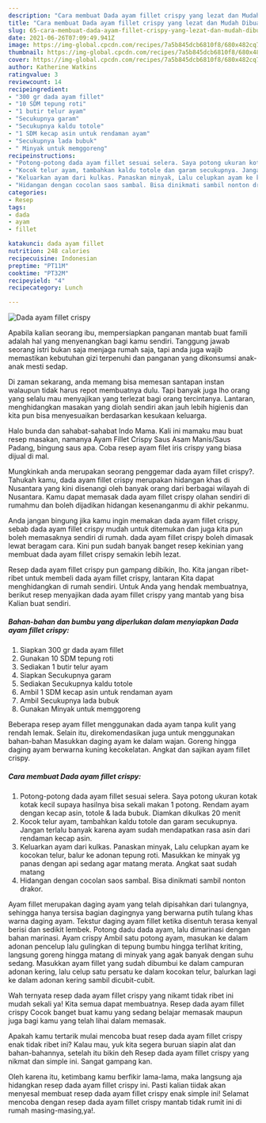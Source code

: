 ```yaml
---
description: "Cara membuat Dada ayam fillet crispy yang lezat dan Mudah Dibuat"
title: "Cara membuat Dada ayam fillet crispy yang lezat dan Mudah Dibuat"
slug: 65-cara-membuat-dada-ayam-fillet-crispy-yang-lezat-dan-mudah-dibuat
date: 2021-06-26T07:09:49.941Z
image: https://img-global.cpcdn.com/recipes/7a5b845dcb6810f8/680x482cq70/dada-ayam-fillet-crispy-foto-resep-utama.jpg
thumbnail: https://img-global.cpcdn.com/recipes/7a5b845dcb6810f8/680x482cq70/dada-ayam-fillet-crispy-foto-resep-utama.jpg
cover: https://img-global.cpcdn.com/recipes/7a5b845dcb6810f8/680x482cq70/dada-ayam-fillet-crispy-foto-resep-utama.jpg
author: Katherine Watkins
ratingvalue: 3
reviewcount: 14
recipeingredient:
- "300 gr dada ayam fillet"
- "10 SDM tepung roti"
- "1 butir telur ayam"
- "Secukupnya garam"
- "Secukupnya kaldu totole"
- "1 SDM kecap asin untuk rendaman ayam"
- "Secukupnya lada bubuk"
- " Minyak untuk memggoreng"
recipeinstructions:
- "Potong-potong dada ayam fillet sesuai selera. Saya potong ukuran kotak kotak kecil supaya hasilnya bisa sekali makan 1 potong. Rendam ayam dengan kecap asin, totole &amp; lada bubuk. Diamkan dikulkas 20 menit"
- "Kocok telur ayam, tambahkan kaldu totole dan garam secukupnya. Jangan terlalu banyak karena ayam sudah mendapatkan rasa asin dari rendaman kecap asin."
- "Keluarkan ayam dari kulkas. Panaskan minyak, Lalu celupkan ayam ke kocokan telur, balur ke adonan tepung roti. Masukkan ke minyak yg panas dengan api sedang agar matang merata. Angkat saat sudah matang"
- "Hidangan dengan cocolan saos sambal. Bisa dinikmati sambil nonton drakor."
categories:
- Resep
tags:
- dada
- ayam
- fillet

katakunci: dada ayam fillet 
nutrition: 248 calories
recipecuisine: Indonesian
preptime: "PT11M"
cooktime: "PT32M"
recipeyield: "4"
recipecategory: Lunch

---
```



![Dada ayam fillet crispy](https://img-global.cpcdn.com/recipes/7a5b845dcb6810f8/680x482cq70/dada-ayam-fillet-crispy-foto-resep-utama.jpg)

Apabila kalian seorang ibu, mempersiapkan panganan mantab buat famili adalah hal yang menyenangkan bagi kamu sendiri. Tanggung jawab seorang istri bukan saja menjaga rumah saja, tapi anda juga wajib memastikan kebutuhan gizi terpenuhi dan panganan yang dikonsumsi anak-anak mesti sedap.

Di zaman  sekarang, anda memang bisa memesan santapan instan walaupun tidak harus repot membuatnya dulu. Tapi banyak juga lho orang yang selalu mau menyajikan yang terlezat bagi orang tercintanya. Lantaran, menghidangkan masakan yang diolah sendiri akan jauh lebih higienis dan kita pun bisa menyesuaikan berdasarkan kesukaan keluarga. 

Halo bunda dan sahabat-sahabat Indo Mama. Kali ini mamaku mau buat resep masakan, namanya Ayam Fillet Crispy Saus Asam Manis/Saus Padang, bingung saus apa. Coba resep ayam filet iris crispy yang biasa dijual di mal.

Mungkinkah anda merupakan seorang penggemar dada ayam fillet crispy?. Tahukah kamu, dada ayam fillet crispy merupakan hidangan khas di Nusantara yang kini disenangi oleh banyak orang dari berbagai wilayah di Nusantara. Kamu dapat memasak dada ayam fillet crispy olahan sendiri di rumahmu dan boleh dijadikan hidangan kesenanganmu di akhir pekanmu.

Anda jangan bingung jika kamu ingin memakan dada ayam fillet crispy, sebab dada ayam fillet crispy mudah untuk ditemukan dan juga kita pun boleh memasaknya sendiri di rumah. dada ayam fillet crispy boleh dimasak lewat beragam cara. Kini pun sudah banyak banget resep kekinian yang membuat dada ayam fillet crispy semakin lebih lezat.

Resep dada ayam fillet crispy pun gampang dibikin, lho. Kita jangan ribet-ribet untuk membeli dada ayam fillet crispy, lantaran Kita dapat menghidangkan di rumah sendiri. Untuk Anda yang hendak membuatnya, berikut resep menyajikan dada ayam fillet crispy yang mantab yang bisa Kalian buat sendiri.

<!--inarticleads1-->

##### Bahan-bahan dan bumbu yang diperlukan dalam menyiapkan Dada ayam fillet crispy:

1. Siapkan 300 gr dada ayam fillet
1. Gunakan 10 SDM tepung roti
1. Sediakan 1 butir telur ayam
1. Siapkan Secukupnya garam
1. Sediakan Secukupnya kaldu totole
1. Ambil 1 SDM kecap asin untuk rendaman ayam
1. Ambil Secukupnya lada bubuk
1. Gunakan  Minyak untuk memggoreng


Beberapa resep ayam fillet menggunakan dada ayam tanpa kulit yang rendah lemak. Selain itu, direkomendasikan juga untuk menggunakan bahan-bahan Masukkan daging ayam ke dalam wajan. Goreng hingga daging ayam berwarna kuning kecokelatan. Angkat dan sajikan ayam fillet crispy. 

<!--inarticleads2-->

##### Cara membuat Dada ayam fillet crispy:

1. Potong-potong dada ayam fillet sesuai selera. Saya potong ukuran kotak kotak kecil supaya hasilnya bisa sekali makan 1 potong. Rendam ayam dengan kecap asin, totole &amp; lada bubuk. Diamkan dikulkas 20 menit
1. Kocok telur ayam, tambahkan kaldu totole dan garam secukupnya. Jangan terlalu banyak karena ayam sudah mendapatkan rasa asin dari rendaman kecap asin.
1. Keluarkan ayam dari kulkas. Panaskan minyak, Lalu celupkan ayam ke kocokan telur, balur ke adonan tepung roti. Masukkan ke minyak yg panas dengan api sedang agar matang merata. Angkat saat sudah matang
1. Hidangan dengan cocolan saos sambal. Bisa dinikmati sambil nonton drakor.


Ayam fillet merupakan daging ayam yang telah dipisahkan dari tulangnya, sehingga hanya tersisa bagian dagingnya yang berwarna putih tulang khas warna daging ayam. Tekstur daging ayam fillet ketika disentuh terasa kenyal berisi dan sedikit lembek. Potong dadu dada ayam, lalu dimarinasi dengan bahan marinasi. Ayam crispy Ambil satu potong ayam, masukan ke dalam adonan pencelup lalu gulingkan di tepung bumbu hingga terlihat kriting, langsung goreng hingga matang di minyak yang agak banyak dengan suhu sedang. Masukkan ayam fillet yang sudah dibumbui ke dalam campuran adonan kering, lalu celup satu persatu ke dalam kocokan telur, balurkan lagi ke dalam adonan kering sambil dicubit-cubit. 

Wah ternyata resep dada ayam fillet crispy yang nikamt tidak ribet ini mudah sekali ya! Kita semua dapat membuatnya. Resep dada ayam fillet crispy Cocok banget buat kamu yang sedang belajar memasak maupun juga bagi kamu yang telah lihai dalam memasak.

Apakah kamu tertarik mulai mencoba buat resep dada ayam fillet crispy enak tidak ribet ini? Kalau mau, yuk kita segera buruan siapin alat dan bahan-bahannya, setelah itu bikin deh Resep dada ayam fillet crispy yang nikmat dan simple ini. Sangat gampang kan. 

Oleh karena itu, ketimbang kamu berfikir lama-lama, maka langsung aja hidangkan resep dada ayam fillet crispy ini. Pasti kalian tiidak akan menyesal membuat resep dada ayam fillet crispy enak simple ini! Selamat mencoba dengan resep dada ayam fillet crispy mantab tidak rumit ini di rumah masing-masing,ya!.

